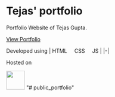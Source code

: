 # Tejas' portfolio

Portfolio Website of Tejas Gupta.

[View Portfolio](https://murali127.github.io/li-s_cv/)

Developed using
| HTML&nbsp;&nbsp;&nbsp;&nbsp;&nbsp;CSS&nbsp;&nbsp;&nbsp;&nbsp;&nbsp;JS |
|-|

Hosted on

<img height="50px" src="https://upload.wikimedia.org/wikipedia/commons/thumb/9/97/Netlify_logo_%282%29.svg/1200px-Netlify_logo_%282%29.svg.png">
"# public_portfolio" 
